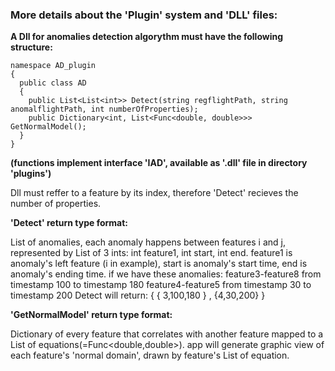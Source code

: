 ### More details about the 'Plugin' system and 'DLL' files:

**A Dll for anomalies detection algorythm must have the following structure:**

```
namespace AD_plugin
{
  public class AD
  {
    public List<List<int>> Detect(string regflightPath, string anomalflightPath, int numberOfProperties);
    public Dictionary<int, List<Func<double, double>>> GetNormalModel();
  }
}
```
**(functions implement interface 'IAD', available as '.dll' file in directory 'plugins')**

Dll must reffer to a feature by its index, therefore 'Detect' recieves the number of properties. 

**'Detect' return type format:**

List of anomalies, each anomaly happens between features i and j, represented by List of 3 ints: int feature1, int start, int end.
feature1 is anomaly's left feature (i in example), start is anomaly's start time, end is anomaly's ending time.
if we have these anomalies:
feature3-feature8 from timestamp 100 to timestamp 180
feature4-feature5 from timestamp 30 to timestamp 200
Detect will return:
{ { 3,100,180 } , {4,30,200} }
  
**'GetNormalModel' return type format:**

Dictionary of every feature that correlates with another feature mapped to a List of equations(=Func<double,double>).
app will generate graphic view of each feature's 'normal domain', drawn by feature's List of equation.  
